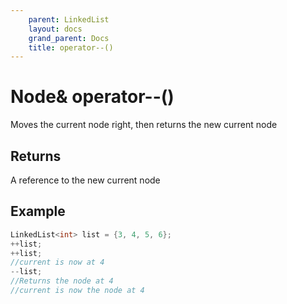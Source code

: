 ```yaml
---
    parent: LinkedList
    layout: docs
    grand_parent: Docs
    title: operator--()
---
```

# Node&amp; operator--()

Moves the current node right, then returns the new current node

## Returns

A reference to the new current node

## Example
```cpp
LinkedList<int> list = {3, 4, 5, 6};
++list;
++list;
//current is now at 4
--list;
//Returns the node at 4
//current is now the node at 4
